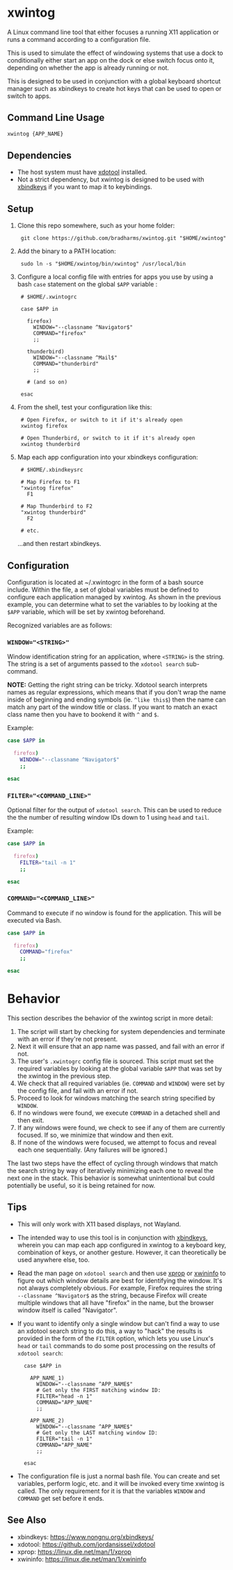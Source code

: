 # xwintog

A Linux command line tool that either focuses a running X11 application or runs
a command according to a configuration file.

This is used to simulate the effect of windowing systems that use a dock to
conditionally either start an app on the dock or else switch focus onto it,
depending on whether the app is already running or not.

This is designed to be used in conjunction with a global keyboard shortcut
manager such as xbindkeys to create hot keys that can be used to open or
switch to apps.

## Command Line Usage

```bash
xwintog {APP_NAME}
```

## Dependencies

- The host system must have [xdotool](https://github.com/jordansissel/xdotool) installed.
- Not a strict dependency, but xwintog is designed to be used with [xbindkeys](https://www.nongnu.org/xbindkeys/) if you want to map it to keybindings.

## Setup

1. Clone this repo somewhere, such as your home folder:

        git clone https://github.com/bradharms/xwintog.git "$HOME/xwintog"

2. Add the binary to a PATH location:

        sudo ln -s "$HOME/xwintog/bin/xwintog" /usr/local/bin

3. Configure a local config file with entries for apps you use by using a bash
   `case` statement on the global `$APP` variable :

        # $HOME/.xwintogrc

        case $APP in

          firefox)
            WINDOW="--classname ^Navigator$"
            COMMAND="firefox"
            ;;

          thunderbird)
            WINDOW="--classname ^Mail$"
            COMMAND="thunderbird"
            ;;

          # (and so on)

        esac

4. From the shell, test your configuration like this:

        # Open Firefox, or switch to it if it's already open
        xwintog firefox

        # Open Thunderbird, or switch to it if it's already open
        xwintog thunderbird

5. Map each app configuration into your xbindkeys configuration:

        # $HOME/.xbindkeysrc

        # Map Firefox to F1
        "xwintog firefox"
          F1

        # Map Thunderbird to F2
        "xwintog thunderbird"
          F2

        # etc.

    ...and then restart xbindkeys.

## Configuration

Configuration is located at ~/.xwintogrc in the form of a bash source
include. Within the file, a set of global variables must be defined to configure
each application managed by xwintog. As shown in the previous example, you
can determine what to set the variables to by looking at the `$APP` variable,
which will be set by xwintog beforehand.

Recognized variables are as follows:

### `WINDOW="<STRING>"`

Window identification string for an application, where `<STRING>` is the string.
The string is a set of arguments passed to the `xdotool search`
sub-command.

**NOTE:** Getting the right string can be tricky. Xdotool search interprets
names as regular expressions, which means that if you don't wrap the name
inside of beginning and ending symbols (ie. `^like this$`) then the name can
match any part of the window title or class. If you want to match an exact
class name then you have to bookend it with `^` and `$`.

Example:

```bash
case $APP in

  firefox)
    WINDOW="--classname ^Navigator$"
    ;;

esac
```

### `FILTER="<COMMAND_LINE>"`

Optional filter for the output of `xdotool search`. This can be used to reduce
the the number of resulting window IDs down to 1 using `head` and `tail`.

Example:

```bash
case $APP in

  firefox)
    FILTER="tail -n 1"
    ;;

esac
```

### `COMMAND="<COMMAND_LINE>"`

Command to execute if no window is found for the application. This will
be executed via Bash.

```bash
case $APP in

  firefox)
    COMMAND="firefox"
    ;;

esac
```

# Behavior

This section describes the behavior of the xwintog script in more detail:

1. The script will start by checking for system dependencies and terminate with
   an error if they're not present.
2. Next it will ensure that an app name was passed, and fail with an error if
   not.
3. The user's `.xwintogrc` config file is sourced. This script must set the
   required variables by looking at the global variable `$APP` that was set by
   the xwintog in the previous step.
4. We check that all required variables (ie. `COMMAND` and `WINDOW`) were set
   by the config file, and fail with an error if not.
5. Proceed to look for windows matching the search string specified by `WINDOW`.
6. If no windows were found, we execute `COMMAND` in a detached shell and then
   exit.
7. If any windows were found, we check to see if any of them are currently
   focused. If so, we minimize that window and then exit.
8. If none of the windows were focused, we attempt to focus and reveal each one
   sequentially. (Any failures will be ignored.)

The last two steps have the effect of cycling through windows that match the
search string by way of iteratively minimizing each one to reveal the next one
in the stack. This behavior is somewhat unintentional but could potentially be
useful, so it is being retained for now.

## Tips

- This will only work with X11 based displays, not Wayland.

- The intended way to use this tool is in conjunction with [xbindkeys](https://www.nongnu.org/xbindkeys/), wherein
  you can map each app configured in xwintog to a keyboard key, combination
  of keys, or another gesture. However, it can theoretically be used anywhere
  else, too.

- Read the man page on `xdotool search` and then use
  [xprop](https://linux.die.net/man/1/xprop) or
  [xwininfo](https://linux.die.net/man/1/xwininfo) to figure out which window
  details are best for identifying the window. It's not always completely
  obvious. For example, Firefox requires the string `--classname ^Navigator$` as
  the string, because Firefox will create multiple windows that all have
  "firefox" in the name, but the browser window itself is called "Navigator".

- If you want to identify only a single window but can't find a way to use an
  xdotool search string to do this, a way to "hack" the results is provided in
  the form of the `FILTER` option, which lets you use Linux's `head` or `tail`
  commands to do some post processing on the results of `xdotool search`:

        case $APP in

          APP_NAME_1)
            WINDOW="--classname ^APP_NAME$"
            # Get only the FIRST matching window ID:
            FILTER="head -n 1"
            COMMAND="APP_NAME"
            ;;

          APP_NAME_2)
            WINDOW="--classname ^APP_NAME$"
            # Get only the LAST matching window ID:
            FILTER="tail -n 1"
            COMMAND="APP_NAME"
            ;;

        esac

- The configuration file is just a normal bash file. You can create and set
  variables, perform logic, etc. and it will be invoked every time xwintog is
  called. The only requirement for it is that the variables `WINDOW` and
  `COMMAND` get set before it ends.

## See Also

- xbindkeys: <https://www.nongnu.org/xbindkeys/>
- xdotool: <https://github.com/jordansissel/xdotool>
- xprop: <https://linux.die.net/man/1/xprop>
- xwininfo: <https://linux.die.net/man/1/xwininfo>

